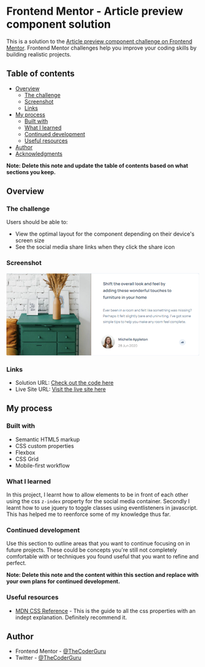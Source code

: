 # Frontend Mentor - Article preview component solution

This is a solution to the [Article preview component challenge on Frontend Mentor](https://www.frontendmentor.io/challenges/article-preview-component-dYBN_pYFT). Frontend Mentor challenges help you improve your coding skills by building realistic projects. 

## Table of contents

- [Overview](#overview)
  - [The challenge](#the-challenge)
  - [Screenshot](#screenshot)
  - [Links](#links)
- [My process](#my-process)
  - [Built with](#built-with)
  - [What I learned](#what-i-learned)
  - [Continued development](#continued-development)
  - [Useful resources](#useful-resources)
- [Author](#author)
- [Acknowledgments](#acknowledgments)

**Note: Delete this note and update the table of contents based on what sections you keep.**

## Overview

### The challenge

Users should be able to:

- View the optimal layout for the component depending on their device's screen size
- See the social media share links when they click the share icon

### Screenshot

![](./screenshot.PNG)



### Links

- Solution URL: [Check out the code here](https://github.com/TheCoderGuru/article-preview-component)
- Live Site URL: [Visit the live site here](https://your-live-site-url.com)

## My process

### Built with

- Semantic HTML5 markup
- CSS custom properties
- Flexbox
- CSS Grid
- Mobile-first workflow


### What I learned

In this project, I learnt how to allow elements to be in front of each other using the css ```z-index``` property for the social media container. Secondly I learnt how to use jquery to toggle classes using eventlisteners in javascript. This has helped me to reenforce some of my knowledge thus far.


### Continued development

Use this section to outline areas that you want to continue focusing on in future projects. These could be concepts you're still not completely comfortable with or techniques you found useful that you want to refine and perfect.

**Note: Delete this note and the content within this section and replace with your own plans for continued development.**

### Useful resources

- [MDN CSS Reference](https://developer.mozilla.org/en-US/docs/Web/CSS) - This is the guide to all the css properties with an indept explanation. Definitely recommend it.


## Author

- Frontend Mentor - [@TheCoderGuru](https://www.frontendmentor.io/profile/TheCoderGuru)
- Twitter - [@TheCoderGuru](https://www.twitter.com/TheCoderGuru)
